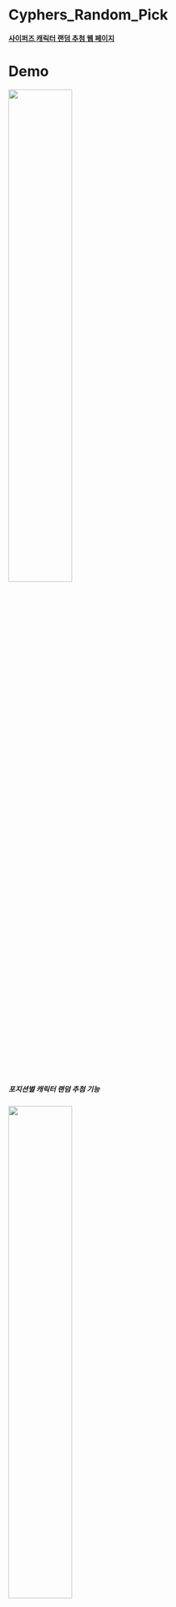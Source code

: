 # Cyphers_Random_Pick
<a href="https://jaesol0105.github.io/cyphers_random_pick/"><b>사이퍼즈 캐릭터 랜덤 추첨 웹 페이지</b></a>

# Demo
<img width="50%" src="https://user-images.githubusercontent.com/70834187/127539821-f0908cae-542a-4cb7-b962-7c32f1fcdb26.PNG">
<h5>포지션별 캐릭터 랜덤 추첨 기능<h5/>

<img width="50%" src="https://user-images.githubusercontent.com/70834187/127539826-52c62d41-a179-4602-a493-2d3ee937d88b.PNG">
<h5>타 포지션의 캐릭터를 추가 하는 기능<p><h5/><h6>(ex '탱커' 포지션 캐릭터를 '근거리딜러' 포지션으로 사용하고싶은 경우)<h6/>

<img width="50%" src="https://user-images.githubusercontent.com/70834187/127539829-5cde5954-953b-4593-81e1-2c048e4226c2.PNG">
<h5>캐릭터 이미지를 클릭하여 랜덤에서 제외하는 기능<h5/>
